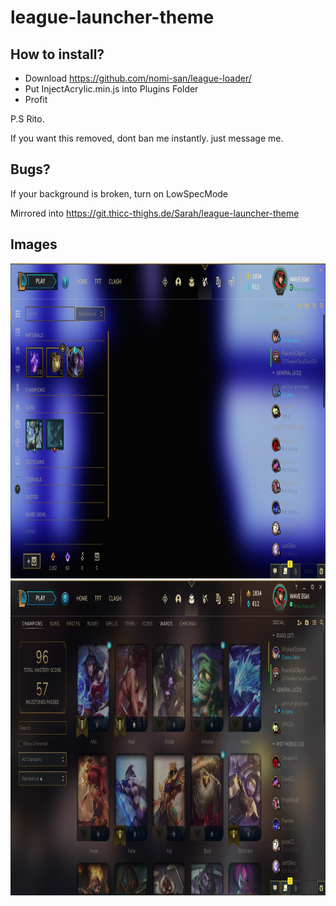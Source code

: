 # league-launcher-theme

## How to install?

-  Download https://github.com/nomi-san/league-loader/
-  Put InjectAcrylic.min.js into Plugins Folder
-  Profit

P.S Rito.

If you want this removed, dont ban me instantly. just message me.

## Bugs?

If your background is broken, turn on LowSpecMode

Mirrored into
https://git.thicc-thighs.de/Sarah/league-launcher-theme

## Images

<center>
<div align="center">
<img src="../Img/gHLACu6.png" width="896" height="504"/>
<img src="../Img/xvxoPdT.png" width="896" height="504"/>
</div>
</center>
